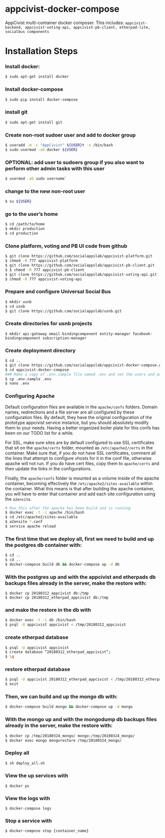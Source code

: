 # appcivist-docker-compose
AppCivist multi-container docker composer. This includes: `appcivist-backend, appcivist-voting-api, appcivist-pb-client, etherpad-lite, socialbus components`

# Installation Steps

### Install docker:
```sh
$ sudo apt-get install docker
```

### Install docker-compose
```sh
$ sudo pip install docker-compose
```

### install git
```sh
$ sudo apt-get install git
```

### Create non-root sudoer user and add to docker group
```sh
$ useradd -m -c "AppCivist" ${USER}t -s /bin/bash
$ sudo usermod -aG docker ${USER}
```

### OPTIONAL: add user to sudoers group if you also want to perform other admin tasks with this user 
```sh
$ usermod -aG sudo username`
```

### change to the new non-root user
```sh
$ su ${USER}
```

### go to the user’s home
```sh
$ cd /path/to/home
$ mkdir production
$ cd production
```
### Clone platform, voting and PB UI code from github
```sh
$ git clone https://github.com/socialappslab/appcivist-platform.git
$ chmod -R 777 appcivist-platform 
$ git clone https://github.com/socialappslab/appcivist-pb-client.git
$ $ chmod -R 777 appcivist-pb-client
$ git clone https://github.com/socialappslab/appcivist-voting-api.git
$ chmod -R 777 appcivist-voting-api
```

### Prepare and configure Universal Social Bus 
```sh
$ mkdir usnb
$ cd usnb
$ git clone https://github.com/socialappslab/usnb.git
```

### Create directories for usnb projects
```
$ mkdir api-gateway email-bindingcomponent entity-manager facebook-bindingcomponent subscription-manager
```
 
### Create deployment directory
```sh
$ cd ..
$ git clone https://github.com/socialappslab/appcivist-docker-compose.git
$ cd appcivist-docker-compose
### Make a copy of .env.sample file named .env and set the users and password for all the systems
$ cp .env.sample .env
$ nano .env
```

### Configuring Apache

Default configuration files are available in the `apache/confs` folders. Domain names, redirections and a file server are all configured by these configuration files. By default, they have the original configuration of the prototype appcivist service instance, but you should absolutely modify them to your needs. Having a better organized boiler plate for this confs has been on our TODO list for a while. 


For SSL, make sure sites are by default configured to use SSL certificates that sit on the `apache/certs` folder, mounted as `/etc/apache2/certs` in the container. Make sure that, if you do not have SSL certificates, comment all the lines that attempt to configure vhosts for it in the conf file, otherwise apache will not run. If you do have cert files, copy them to `apache/certs` and then update the links in the configurations. 

Finally, the `apache/confs` folder is mounted as a volume inside of the apache container, becoming effectively the `/etc/apache2/sites-available` within the container. What this means is that after building the apache container, you will have to enter that container and add each site configuration using the `a2ensite`. 
```sh
# Run this after the apache has been build and is running
$ docker exec -t -i apache /bin/bash
$ cd /etc/apache2/sites-available
$ a2ensite *.conf
$ service apache reload
```



### The first time that we deploy all, first we need to build and up the postgres db container with:
```sh 
$ cd ..
$ cd ..
$ docker-compose build db && docker-compose up -d db
```

### With the postgres up and with the appcivist and etherpads db backups files already in the server, make the restore with:
```
$ docker cp 20180312_appcivist db:/tmp
$ docker cp 20180312_etherpad_appcivist db:/tmp
```

### and make the restore in the db with
```sh
$ docker exec -t -i db /bin/bash 
$ psql -U appcivist appcivist < /tmp/20180312_appcivist
```

### create etherpad database
```sh
$ psql -U appcivist appcivist
$ create database “20180312_etherpad_appcivist”;
$ \q
```

### restore etherpad database
```sh
$ psql -U appcivist 20180312_etherpad_appcivist < /tmp/20180312_etherpad_appcivist
$ exit
```
 
### Then, we can build and up the mongo db with:
```sh
$ docker-compose build mongo && docker-compose up -d mongo
```

### With the mongo up and with the mongodump db backups files already in the server, make the restore with:
```sh
$ docker cp /tmp/20180324_mongo/ mongo:/tmp/20180324_mongo/
$ docker exec mongo mongorestore /tmp/20180324_mongo/
```

### Deploy all
```sh
$ sh deploy_all.sh
```
 
### View the up services with
`$ docker ps` 
### View the logs with
`$ docker-compose logs`

### Stop a service with
`$ docker-compose stop {container_name}`
